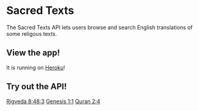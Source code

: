 # Sacred Texts

The Sacred Texts API lets users browse and search English translations of some
religous texts.

## View the app!
It is running on [Heroku](http://sacredtexts.herokuapp.com/)!

## Try out the API!
[Rigveda 8:48:3](http://sacredtexts.herokuapp.com/api/v1/rigveda/mandalas/8/suktas/48/rcas/3)
[Genesis 1:1](http://sacredtexts.herokuapp.com/api/v1/bible/books/Genesis/chapters/1/verses/1)
[Quran 2:4](http://sacredtexts.herokuapp.com/api/v1/quran/suwar/2/ayat/4)

